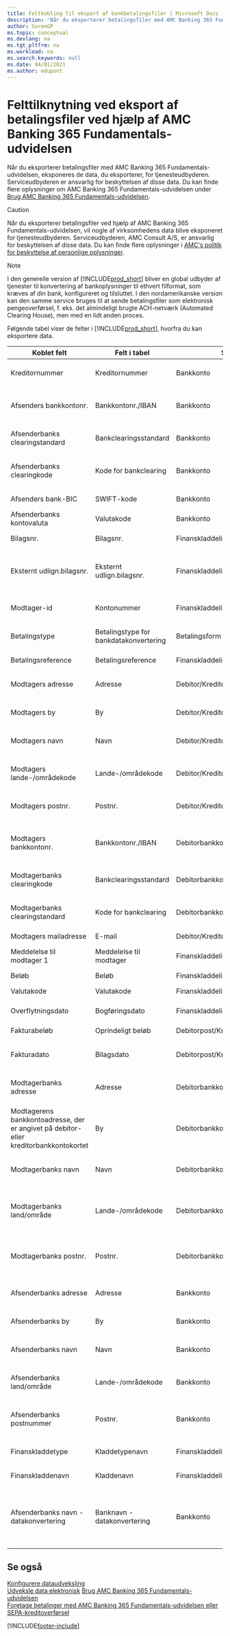 ```yaml
---
title: Feltkobling til eksport af bankbetalingsfiler | Microsoft Docs
description: 'Når du eksporterer betalingsfiler med AMC Banking 365 Fundamentals-udvidelsen, eksponeres de data, du eksporterer, for tjenesteudbyderen.'
author: SorenGP
ms.topic: conceptual
ms.devlang: na
ms.tgt_pltfrm: na
ms.workload: na
ms.search.keywords: null
ms.date: 04/01/2021
ms.author: edupont
---
```

# <a name="field-mapping-when-exporting-payment-files-using-the-amc-banking-365-fundamentals-extension" />Felttilknytning ved eksport af betalingsfiler ved hjælp af AMC Banking 365 Fundamentals-udvidelsen
Når du eksporterer betalingsfiler med AMC Banking 365 Fundamentals-udvidelsen, eksponeres de data, du eksporterer, for tjenesteudbyderen. Serviceudbyderen er ansvarlig for beskyttelsen af disse data. Du kan finde flere oplysninger om AMC Banking 365 Fundamentals-udvidelsen under [Brug AMC Banking 365 Fundamentals-udvidelsen](ui-extensions-amc-banking.md).  

> [!CAUTION]  
>  Når du eksporterer betalingsfiler ved hjælp af AMC Banking 365 Fundamentals-udvidelsen, vil nogle af virksomhedens data blive eksponeret for tjenesteudbyderen. Serviceudbyderen, AMC Consult A/S, er ansvarlig for beskyttelsen af disse data. Du kan finde flere oplysninger i [AMC's politik for beskyttelse af personlige oplysninger](https://go.microsoft.com/fwlink/?LinkId=510158).  

> [!NOTE]
> I den generelle version af [!INCLUDE[prod_short](includes/prod_short.md)] bliver en global udbyder af tjenester til konvertering af bankoplysninger til ethvert filformat, som kræves af din bank, konfigureret og tilsluttet. I den nordamerikanske version kan den samme service bruges til at sende betalingsfiler som elektronisk pengeoverførsel, f. eks. det almindeligt brugte ACH-netværk (Automated Clearing House), men med en lidt anden proces.

Følgende tabel viser de felter i [!INCLUDE[prod_short](includes/prod_short.md)], hvorfra du kan eksportere data.  

|Koblet felt|Felt i tabel|Sortbord|Beskrivelse|  
|------------------|--------------------|-----------|---------------------------------------|  
|Kreditornummer|Kreditornummer|Bankkonto|Det id, der er tildelt din virksomhed af banken for at opkræve betalinger|  
|Afsenders bankkontonr.|Bankkontonr./IBAN|Bankkonto|Dit firmas bankkontonummer (IBAN eller andet), der er angivet på bankkontokortet|  
|Afsenderbanks clearingstandard|Bankclearingsstandard|Bankkonto|Nationalbanknavneregistret bruges til afsenderens bankkonto|  
|Afsenderbanks clearingkode|Kode for bankclearing|Bankkonto|Id for afsenderens bank i forbindelse med banknavneregisteret, der bruges|  
|Afsenders bank-BIC|SWIFT-kode|Bankkonto|SWIFT-identifikator for afsenderens bankkonto|  
|Afsenderbanks kontovaluta|Valutakode|Bankkonto|Afsenderbankkontoens valutakode|  
|Bilagsnr.|Bilagsnr.|Finanskladdelinje|Bilagsnummeret på betalingslinjen|  
|Eksternt udlign.bilagsnr.|Eksternt udlign.bilagsnr.|Finanskladdelinje|Det eksterne bilagsnummer på fakturaen eller kreditnotaen, som betalingslinjen udlignes med.|  
|Modtager-id|Kontonummer|Finanskladdelinje|Det debitor- eller kreditornummer, som er angivet på betalingslinjen.|  
|Betalingstype|Betalingstype for bankdatakonvertering|Betalingsform|Typen af bankoverførsel såsom indenlandsk eller international|  
|Betalingsreference|Betalingsreference|Finanskladdelinje|Betalingsreferencen på betalingslinjen|  
|Modtagers adresse|Adresse|Debitor/Kreditor|Det modtageradresse, som er angivet på debitor- eller leverandørkortet|  
|Modtagers by|By|Debitor/Kreditor|Den modtagerby, som er angivet på debitor- eller leverandørkortet|  
|Modtagers navn|Navn|Debitor/Kreditor|Det modtagernavn, som er angivet på debitor- eller leverandørkortet|  
|Modtagers lande-/områdekode|Lande-/områdekode|Debitor/Kreditor|Modtagerens lande-/områdekode, som er angivet på debitor- eller leverandørkortet|  
|Modtagers postnr.|Postnr.|Debitor/Kreditor|Modtagerens postnummer, som er angivet på debitor- eller leverandørkortet|  
|Modtagers bankkontonr.|Bankkontonr./IBAN|Debitorbankkonto/Kreditorbankkonto|Modtagerens bankkontonummer (IBAN eller andet), der er angivet på debitor- eller kreditorbankkontokortet|  
|Modtagerbanks clearingkode|Bankclearingsstandard|Debitorbankkonto/Kreditorbankkonto|Nationalbanknavneregistret bruges til modtagerens bankkonto|  
|Modtagerbanks clearingstandard|Kode for bankclearing|Debitorbankkonto/Kreditorbankkonto|Id for modtagerens bankkonto i forbindelse med banknavneregisteret, der bruges|  
|Modtagers mailadresse|E-mail|Debitor/Kreditor|Modtagerens mailadresse|  
|Meddelelse til modtager 1|Meddelelse til modtager|Finanskladdelinje|Meddelelse til modtager, der er angivet på betalingslinjen|  
|Beløb|Beløb|Finanskladdelinje|Betalingslinjens beløb.|  
|Valutakode|Valutakode|Finanskladdelinje|Valutakoden på betalingslinjen|  
|Overflytningsdato|Bogføringsdato|Finanskladdelinje|Bogføringsdatoen for betalingslinjen|  
|Fakturabeløb|Oprindeligt beløb|Debitorpost/Kreditorpost|Beløbet på den post, som betalingen er udlignet på.|  
|Fakturadato|Bilagsdato|Debitorpost/Kreditorpost|Fakturadatoen på den post, som betalingen er udlignet på|  
|Modtagerbanks adresse|Adresse|Debitorbankkonto/Kreditorbankkonto|Modtagerens bankkontoadresse, der er angivet på debitor- eller kreditorbankkontokortet|  
|Modtagerens bankkontoadresse, der er angivet på debitor- eller kreditorbankkontokortet|By|Debitorbankkonto/Kreditorbankkonto|Modtagerens bankkontoby, der er angivet på debitor- eller kreditorbankkontokortet|  
|Modtagerbanks navn|Navn|Debitorbankkonto/Kreditorbankkonto|Modtagerens bankkontonavn, der er angivet på debitor- eller kreditorbankkontokortet|  
|Modtagerbanks land/område|Lande-/områdekode|Debitorbankkonto/Kreditorbankkonto|Modtagerens bankkontoland/-område, der er angivet på debitor- eller kreditorbankkontokortet|  
|Modtagerbanks postnr.|Postnr.|Debitorbankkonto/Kreditorbankkonto|Modtagerens bankkontopostnummer, der er angivet på debitor- eller kreditorbankkontokortet|  
|Afsenderbanks adresse|Adresse|Bankkonto|Afsenderens bankkontoadresse, der er angivet på bankkontokortet|  
|Afsenderbanks by|By|Bankkonto|Afsenderens bankkontoby, der er angivet på bankkontokortet|  
|Afsenderbanks navn|Navn|Bankkonto|Afsenderens bankkontonavn, der er angivet på bankkontokortet|  
|Afsenderbanks land/område|Lande-/områdekode|Bankkonto|Afsenderens bankkontoland/-område, der er angivet på bankkontokortet|  
|Afsenderbanks postnummer|Postnr.|Bankkonto|Afsenderens bankkontopostnummer, der er angivet på bankkontokortet|  
|Finanskladdetype|Kladdetypenavn|Finanskladdelinje|Finanskladdeskabelonen, der bruges til betalingslinjen|  
|Finanskladdenavn|Kladdenavn|Finanskladdelinje|Finanskladdenavnet, der bruges til betalingslinjen|  
|Afsenderbanks navn - datakonvertering|Banknavn - datakonvertering|Bankkonto|Afsenderens bankkontonavn, der er anmodet om af AMC Banking 365 Fundamentals-udvidelsen og angivet på bankkontokortet|  

## <a name="see-also" />Se også
[Konfigurere dataudveksling](across-set-up-data-exchange.md)  
[Udveksle data elektronisk](across-data-exchange.md)
[Brug AMC Banking 365 Fundamentals-udvidelsen](ui-extensions-amc-banking.md)   
[Foretage betalinger med AMC Banking 365 Fundamentals-udvidelsen eller SEPA-kreditoverførsel](finance-make-payments-with-bank-data-conversion-service-or-sepa-credit-transfer.md)   


[!INCLUDE[footer-include](includes/footer-banner.md)]
